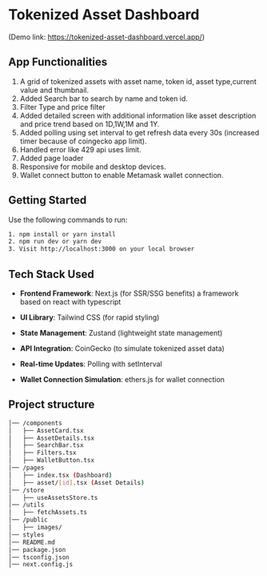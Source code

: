
# Tokenized Asset Dashboard 
(Demo link: https://tokenized-asset-dashboard.vercel.app/)



## App Functionalities

1. A grid of tokenized assets with asset name, token id, asset type,current value and thumbnail.
2. Added Search bar to search by name and token id.
3. Filter Type and price filter
4. Added detailed screen with additional information like asset description and price trend based on 1D,1W,1M and 1Y.
5. Added polling using set interval to get refresh data every 30s (increased timer because of coingecko app limit).
5. Handled error like 429 api uses limit.
6. Added page loader
7. Responsive for mobile and desktop devices.
8. Wallet connect button to enable Metamask wallet connection.


## Getting Started

Use the following commands to run:

```bash
1. npm install or yarn install
2. npm run dev or yarn dev
3. Visit http://localhost:3000 on your local browser
```



## Tech Stack Used

- **Frontend Framework**: Next.js (for SSR/SSG benefits) a framework based on react with typescript

- **UI Library**: Tailwind CSS (for rapid styling)

- **State Management**: Zustand (lightweight state management)

- **API Integration**: CoinGecko (to simulate tokenized asset data)

- **Real-time Updates**: Polling with setInterval

- **Wallet Connection Simulation**: ethers.js for wallet connection


## Project structure


```bash
│── /components
│   ├── AssetCard.tsx
│   ├── AssetDetails.tsx
│   ├── SearchBar.tsx
│   ├── Filters.tsx
│   ├── WalletButton.tsx
│── /pages
│   ├── index.tsx (Dashboard)
│   ├── asset/[id].tsx (Asset Details)
│── /store
│   ├── useAssetsStore.ts
│── /utils
│   ├── fetchAssets.ts
│── /public
│   ├── images/
│── styles
│── README.md
│── package.json
│── tsconfig.json
│── next.config.js

```